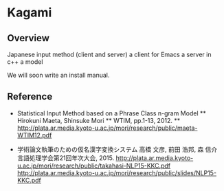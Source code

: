 # Kagami

## Overview
Japanese input method (client and server)
  a client for Emacs
  a server in c++
  a model

We will soon write an install manual.

## Reference

* Statistical Input Method based on a Phrase Class n-gram Model
** Hirokuni Maeta, Shinsuke Mori 
** WTIM, pp.1-13, 2012.
** http://plata.ar.media.kyoto-u.ac.jp/mori/research/public/maeta-WTIM12.pdf

* 学術論文執筆のための仮名漢字変換システム
    高橋 文彦, 前田 浩邦, 森 信介 
    言語処理学会第21回年次大会, 2015. 
    http://plata.ar.media.kyoto-u.ac.jp/mori/research/public/takahasi-NLP15-KKC.pdf
    http://plata.ar.media.kyoto-u.ac.jp/mori/research/public/slides/NLP15-KKC.pdf
    

